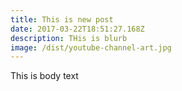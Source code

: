 ```yaml
---
title: This is new post
date: 2017-03-22T18:51:27.168Z
description: THis is blurb
image: /dist/youtube-channel-art.jpg
---
```


This is body text
